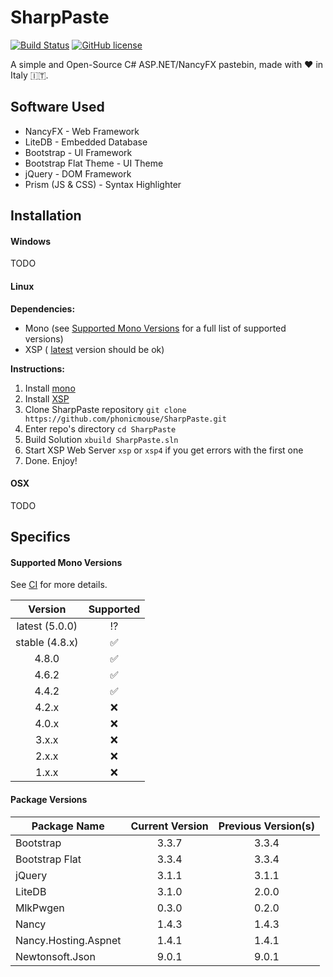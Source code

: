 # SharpPaste
[![Build Status](https://img.shields.io/travis/phonicmouse/SharpPaste.svg?style=flat-square)](https://travis-ci.org/phonicmouse/SharpPaste)
[![GitHub license](https://img.shields.io/badge/license-MIT-blue.svg?style=flat-square)](https://raw.githubusercontent.com/phonicmouse/SharpPaste/master/LICENSE)

A simple and Open-Source C# ASP.NET/NancyFX pastebin, made with :heart: in Italy :it:.

## Software Used
* NancyFX - Web Framework
* LiteDB - Embedded Database
* Bootstrap - UI Framework
* Bootstrap Flat Theme - UI Theme
* jQuery - DOM Framework
* Prism (JS & CSS) - Syntax Highlighter

## Installation
#### Windows
TODO

#### Linux
**Dependencies:**
* Mono (see [Supported Mono Versions](#supported-mono-versions) for a full list of supported versions)
* XSP ( [latest](https://github.com/mono/xsp) version should be ok)


**Instructions:**
1. Install [mono](http://www.mono-project.com/docs/getting-started/install/linux/)
2. Install [XSP](https://github.com/mono/xsp/blob/master/INSTALL)
3. Clone SharpPaste repository ```git clone https://github.com/phonicmouse/SharpPaste.git```
4. Enter repo's directory ```cd SharpPaste```
5. Build Solution ```xbuild SharpPaste.sln```
6. Start XSP Web Server ```xsp``` or ```xsp4``` if you get errors with the first one
7. Done. Enjoy!

#### OSX
TODO

## Specifics

#### Supported Mono Versions
See [CI](https://travis-ci.org/phonicmouse/SharpPaste) for more details.

| Version        | Supported          |
|:--------------:|:------------------:|
| latest (5.0.0) | :interrobang:      |
| stable (4.8.x) | :white_check_mark: |
| 4.8.0          | :white_check_mark: |
| 4.6.2          | :white_check_mark: |
| 4.4.2          | :white_check_mark: |
| 4.2.x          | :x:                |
| 4.0.x          | :x:                |
| 3.x.x          | :x:                |
| 2.x.x          | :x:                |
| 1.x.x          | :x:                |

#### Package Versions
| Package Name         | Current Version | Previous Version(s)     |
|----------------------|:---------------:|:-----------------------:|
| Bootstrap            | 3.3.7           | 3.3.4                   |
| Bootstrap Flat       | 3.3.4           | 3.3.4                   |
| jQuery               | 3.1.1           | 3.1.1                   |
| LiteDB               | 3.1.0           | 2.0.0                   |
| MlkPwgen             | 0.3.0           | 0.2.0                   |
| Nancy                | 1.4.3           | 1.4.3                   |
| Nancy.Hosting.Aspnet | 1.4.1           | 1.4.1                   |
| Newtonsoft.Json      | 9.0.1           | 9.0.1                   |
